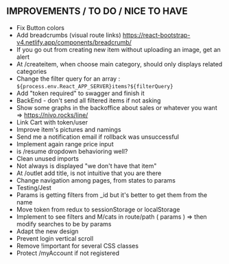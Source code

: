 ## IMPROVEMENTS / TO DO / NICE TO HAVE

- Fix Button colors
- Add breadcrumbs (visual route links) https://react-bootstrap-v4.netlify.app/components/breadcrumb/
- If you go out from creating new item without uploading an image, get an alert
- At /createitem, when choose main category, should only displays related categories
- Change the filter query for an array : `${process.env.React_APP_SERVER}items?${filterQuery}`
- Add "token required" to swagger and finish it
- BackEnd - don't send all filtered items if not asking
- Show some graphs in the backoffice about sales or whatever you want => https://nivo.rocks/line/
- Link Cart with token/user
- Improve item's pictures and namings
- Send me a notification email if rollback was unsuccessful
- Implement again range price input
- is /resume dropdown behavioring well?
- Clean unused imports
- Not always is displayed "we don't have that item"
- At /outlet add title, is not intuitive that you are there
- Change navigation among pages, from states to params
- Testing/Jest
- Params is getting filters from \_id but it's better to get them from the name
- Move token from redux to sessionStorage or localStorage
- Implement to see filters and M/cats in route/path ( params ) => then modify searches to be by params
- Adapt the new design
- Prevent login vertical scroll
- Remove !important for several CSS classes
- Protect /myAccount if not registered
